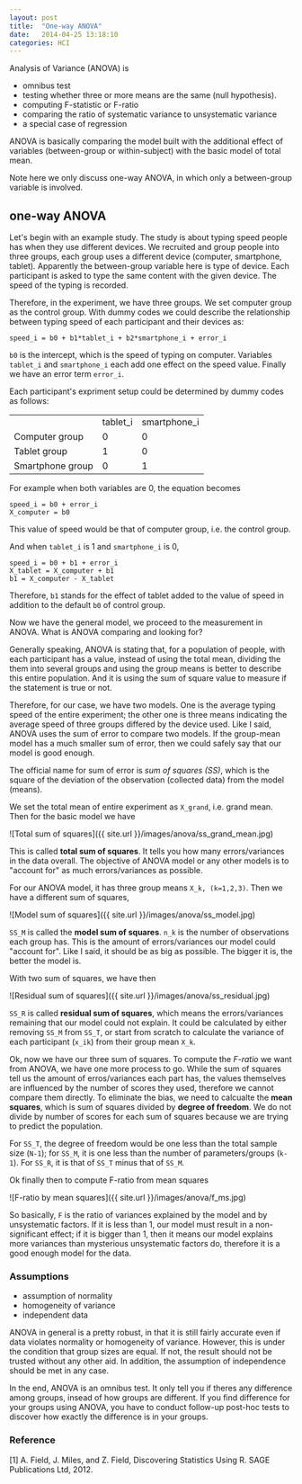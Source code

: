 ```yaml
---
layout: post
title:  "One-way ANOVA"
date:   2014-04-25 13:18:10
categories: HCI
---
```


Analysis of Variance (ANOVA) is

- omnibus test
- testing whether three or more means are the same (null hypothesis).
- computing F-statistic or F-ratio
- comparing the ratio of systematic variance to unsystematic variance
- a special case of regression

ANOVA is basically comparing the model built with the additional effect of variables (between-group or within-subject) with the basic model of total mean.

Note here we only discuss one-way ANOVA, in which only a between-group variable is involved.

## one-way ANOVA

Let's begin with an example study. The study is about typing speed people has when they use different devices. We recruited and group people into three groups, each group uses a different device (computer, smartphone, tablet). Apparently the between-group variable here is type of device. Each participant is asked to type the same content with the given device. The speed of the typing is recorded.

Therefore, in the experiment, we have three groups. We set computer group as the control group. With dummy codes we could describe the relationship between typing speed of each participant and their devices as:

    speed_i = b0 + b1*tablet_i + b2*smartphone_i + error_i

`b0` is the intercept, which is the speed of typing on computer. Variables `tablet_i` and `smartphone_i` each add one effect on the speed value. Finally we have an error term `error_i`.

Each participant's expriment setup could be determined by dummy codes as follows:

<table>
<th>
<td>tablet_i</td>
<td>smartphone_i</td>
</th>
<tr>
  <td>Computer group</td>
  <td>0</td>
  <td>0</td>
  </tr>
<tr>
  <td>Tablet group</td>
  <td>1</td>
  <td>0</td>
</tr>
<tr>
  <td>Smartphone group</td>
  <td>0</td>
  <td>1</td>
</tr>
</table>

For example when both variables are 0, the equation becomes

    speed_i = b0 + error_i
    X_computer = b0

This value of speed would be that of computer group, i.e. the control group.

And when `tablet_i` is 1 and `smartphone_i` is 0,

    speed_i = b0 + b1 + error_i
    X_tablet = X_computer + b1
    b1 = X_computer - X_tablet

Therefore, `b1` stands for the effect of tablet added to the value of speed in addition to the default `b0` of control group.

Now we have the general model, we proceed to the measurement in ANOVA. What is ANOVA comparing and looking for?

Generally speaking, ANOVA is stating that, for a population of people, with each participant has a value, instead of using the total mean, dividing the them into several groups and using the group means is better to describe this entire population. And it is using the sum of square value to measure if the statement is true or not.

Therefore, for our case, we have two models. One is the average typing speed of the entire experiment; the other one is three means indicating the average speed of three groups differed by the device used. Like I said, ANOVA uses the sum of error to compare two models. If the group-mean model has a much smaller sum of error, then we could safely say that our model is good enough.

The official name for sum of error is _sum of squares (SS)_, which is the square of the deviation of the observation (collected data) from the model (means).

We set the total mean of entire experiment as `X_grand`, i.e. grand mean. Then for the basic model we have

![Total sum of squares]({{ site.url }}/images/anova/ss_grand_mean.jpg)

This is called **total sum of squares**. It tells you how many errors/variances in the data overall. The objective of ANOVA model or any other models is to "account for" as much errors/variances as possible.

For our ANOVA model, it has three group means `X_k, (k=1,2,3)`. Then we have a different sum of squares,

![Model sum of squares]({{ site.url }}/images/anova/ss_model.jpg)

`SS_M` is called the **model sum of squares**. `n_k` is the number of observations each group has. This is the amount of errors/variances our model could "account for". Like I said, it should be as big as possible. The bigger it is, the better the model is.

With two sum of squares, we have then

![Residual sum of squares]({{ site.url }}/images/anova/ss_residual.jpg)

`SS_R` is called **residual sum of squares**, which means the errors/variances remaining that our model could not explain. It could be calculated by either removing `SS_M` from `SS_T`, or start from scratch to calculate the variance of each participant (`x_ik`) from their group mean `X_k`.

Ok, now we have our three sum of squares. To compute the _F-ratio_ we want from ANOVA, we have one more process to go. While the sum of squares tell us the amount of erros/variances each part has, the values themselves are influenced by the number of scores they used, therefore we cannot compare them directly. To eliminate the bias, we need to calcualte the **mean squares**, which is sum of squares divided by **degree of freedom**. We do not divide by number of scores for each sum of squares because we are trying to predict the population.

For `SS_T`, the degree of freedom would be one less than the total sample size (`N-1`); for `SS_M`, it is one less than the number of parameters/groups (`k-1`). For `SS_R`, it is that of `SS_T` minus that of `SS_M`.

Ok finally then to compute F-ratio from mean squares

![F-ratio by mean squares]({{ site.url }}/images/anova/f_ms.jpg)

So basically, `F` is the ratio of variances explained by the model and by unsystematic factors. If it is less than 1, our model must result in a non-significant effect; if it is bigger than 1, then it means our model explains more variances than mysterious unsystematic factors do, therefore it is a good enough model for the data.

### Assumptions

- assumption of normality
- homogeneity of variance
- independent data

ANOVA in general is a pretty robust, in that it is still fairly accurate even if data violates normality or homogeneity of variance. However, this is under the condition that group sizes are equal. If not, the result should not be trusted without any other aid. In addition, the assumption of independence should be met in any case.

In the end, ANOVA is an omnibus test. It only tell you if theres any difference among groups, insead of how groups are different. If you find difference for your groups using ANOVA, you have to conduct follow-up post-hoc tests to discover how exactly the difference is in your groups.

### Reference

[1] A. Field, J. Miles, and Z. Field, Discovering Statistics Using R. SAGE Publications Ltd, 2012.
